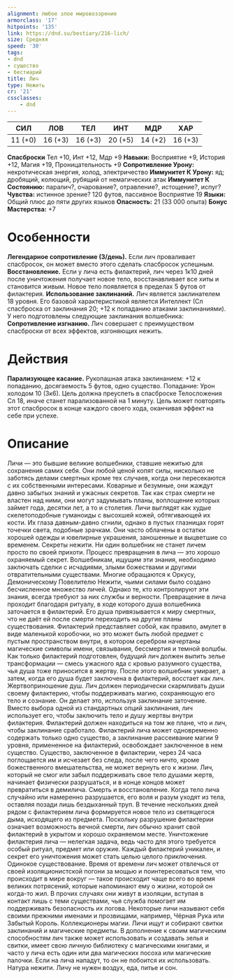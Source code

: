 ```yaml
---
alignment: любое злое мировоззрение
armorclass: '17'
hitpoints: '135'
link: https://dnd.su/bestiary/216-lich/
size: Средняя
speed: '30'
tags:
- dnd
- существо
- бестиарий
title: Лич
type: Нежить
cr: '21'
cssclasses:
    - dnd
---
```



| СИЛ | ЛОВ | ТЕЛ | ИНТ | МДР | ХАР |
|---|---|---|---|---|---|
| 11 (+0) | 16 (+3) | 16 (+3) | 20 (+5) | 14 (+2) | 16 (+3) |
**Спасброски** Тел +10, Инт +12, Мдр +9
**Навыки:** Восприятие +9, История +12, Магия +19, Проницательность +9
**Сопротивление Урону:** некротическая энергия, холод, электричество
**Иммунитет К Урону:** яд; дробящий, колющий, рубящий от немагических атак
**Иммунитет К Состоянию:** паралич?, очарование?, отравление?, истощение?, испуг?
**Чувства:** истинное зрение? 120 футов, пассивное Восприятие 19
**Языки:** Общий плюс до пяти других языков
**Опасность:** 21 (33 000 опыта)
**Бонус Мастерства:** +7


# Особенности
**Легендарное сопротивление (3/день).** Если лич проваливает спасбросок, он может вместо этого сделать спасбросок успешным.
**Восстановление.** Если у лича есть филактерий, лич через 1к10 дней после уничтожения получает новое тело, восстанавливает все хиты и становится живым. Новое тело появляется в пределах 5 футов от филактерия.
**Использование заклинаний.** Лич является заклинателем 18 уровня. Его базовой характеристикой является Интеллект (Сл спасброска от заклинания 20; +12 к попаданию атаками заклинаниями). У него подготовлены следующие заклинания волшебника:
**Сопротивление изгнанию.** Лич совершает с преимуществом спасброски от всех эффектов, изгоняющих нежить.


# Действия
**Парализующее касание.** Рукопашная атака заклинанием: +12 к попаданию, досягаемость 5 футов, одно существо. Попадание: Урон холодом 10 (3к6). Цель должна преуспеть в спасброске Телосложения Сл 18, иначе станет парализованной на 1 минуту. Цель может повторять этот спасбросок в конце каждого своего хода, оканчивая эффект на себе при успехе.


# Описание
Личи — это бывшие великие волшебники, ставшие нежитью для сохранения самих себя. Они любой ценой копят силы, нисколько не заботясь делами смертных кроме тех случаев, когда они пересекаются с их собственными интересами. Коварные и безумные, они жаждут давно забытых знаний и ужасных секретов. Так как страх смерти не властен над ними, они могут задумывать планы, воплощение которых займет года, десятки лет, а то и столетия. Личи выглядят как худые скелетоподобные гуманоиды с высохшей кожей, обтягивающей их кости. Их глаза давным-давно сгнили, однако в пустых глазницах горят точечки света, подобные зрачкам. Они часто облачены в остатки хорошей одежды и ювелирные украшения, заношенные и выцветшие со временем. Секреты нежити. Ни один волшебник не станет личем просто по своей прихоти. Процесс превращения в лича — это хорошо охраняемый секрет. Волшебникам, ищущим эти знания, необходимо заключать сделки с исчадиями, злыми божествами и другими отвратительными существами. Многие обращаются к Оркусу, Демоническому Повелителю Нежити, чьими силами было создано бесчисленное множество личей. Однако те, кто контролируют эти знания, всегда требуют за них службы и верности. Превращение в лича проходит благодаря ритуалу, в ходе которого душа волшебника заточается в филактерий. Его душа привязывается к миру смертных, что не даёт ей после смерти переходить на другие планы существования. Филактерий представляет собой, как правило, амулет в виде маленькой коробочки, но это может быть любой предмет с пустым пространством внутри, в котором серебром начертаны магические символы имени, связывания, бессмертия и темной волшбы. Как только филактерий подготовлен, будущий лич должен выпить зелье трансформации — смесь ужасного яда с кровью разумного существа, чья душа тоже приносится в жертву. После этого волшебник умирает, а затем, когда его душа будет заключена в филактерий, восстает как лич. Жертвоприношение душ. Лич должен периодически скармливать души своему филактерию, чтобы поддерживать магию, сохраняющую его тело и сознание. Он делает это, используя заклинание заточение. Вместо выбора одной из стандартных опций заклинания, лич использует его, чтобы заключить тело и душу жертвы внутри филактерия. Филактерий должен находиться на том же плане, что и лич, чтобы заклинание сработало. Филактерий лича может одновременно содержать только одно существо, а заклинание рассеивание магии 9 уровня, примененное на филактерий, освобождает заключенное в нем существо. Существо, заключенное в филактерии, через 24 часа поглощается им и исчезает без следа, после чего ничто, кроме божественного вмешательства, не может вернуть его к жизни. Лич, который не смог или забыл поддерживать свое тело душами жертв, начинает физически разрушаться, и в конце концов может превратиться в демилича. Смерть и восстановление. Когда тело лича случайно или намеренно разрушается, его воля и разум уходят из тела, оставляя позади лишь бездыханный труп. В течение нескольких дней рядом с филактерием лича формируется новое тело из  светящегося дыма, исходящего из предмета. Поскольку разрушение филактерии означает возможность вечной смерти, лич обычно хранит свой филактерий в укрытом и хорошо охраняемом месте. Уничтожение филактерия лича — нелегкая задача, ведь часто для этого требуется особый ритуал, предмет или оружие. Каждый филактерий уникален, и секрет его уничтожения может стать целью целого приключения. Одинокое существование. Время от времени лич может отвлечься от своей изоляционистской погони за мощью и поинтересоваться тем, что происходит в мире вокруг — такое происходит чаще всего во время великих потрясений, которые напоминают ему о жизни, которой он когда-то жил. В прочих случаях они живут в изоляции, вступая в контакт лишь с теми существами, чья служба помогает им поддерживать безопасность их логова. Некоторые личи называют себя своими прежними именами и прозвищами, например, Чёрная Рука или Забытый Король. Коллекционеры магии. Личи ищут и собирают свитки заклинаний и магические предметы. В дополнение к своим магическим способностям лич также может использовать и создавать зелья и свитки, имеет свою личную библиотеку с магическими книгами, и часто у лича есть один или два магических посоха или магические палочки. Если на лича нападут, то он не побоится их использовать. Натура нежити. Личу не нужен воздух, еда, питье и сон.